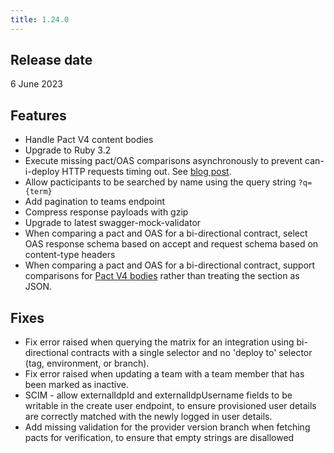 ```yaml
---
title: 1.24.0
---
```


## Release date

6 June 2023

## Features

* Handle Pact V4 content bodies
* Upgrade to Ruby 3.2
* Execute missing pact/OAS comparisons asynchronously to prevent can-i-deploy HTTP requests timing out. See [blog post](https://pactflow.io/blog/resilient-builds-with-can-i-deploy-2/).
* Allow pacticipants to be searched by name using the query string `?q={term}`
* Add pagination to teams endpoint
* Compress response payloads with gzip
* Upgrade to latest swagger-mock-validator
* When comparing a pact and OAS for a bi-directional contract, select OAS response schema based on accept and request schema based on content-type headers
* When comparing a pact and OAS for a bi-directional contract, support comparisons for [Pact V4 bodies](https://github.com/pact-foundation/pact-specification/tree/version-4#bodies) rather than treating the section as JSON.

## Fixes

* Fix error raised when querying the matrix for an integration using bi-directional contracts with a single selector and no 'deploy to' selector (tag, environment, or branch).
* Fix error raised when updating a team with a team member that has been marked as inactive.
* SCIM - allow externalIdpId and externalIdpUsername fields to be writable in the create user endpoint, to ensure provisioned user details are correctly matched with the newly logged in user details.
* Add missing validation for the provider version branch when fetching pacts for verification, to ensure that empty strings are disallowed
